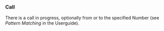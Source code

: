 ### Call

There is a call in progress, optionally from or to the specified Number
(see *Pattern Matching* in the Userguide).
